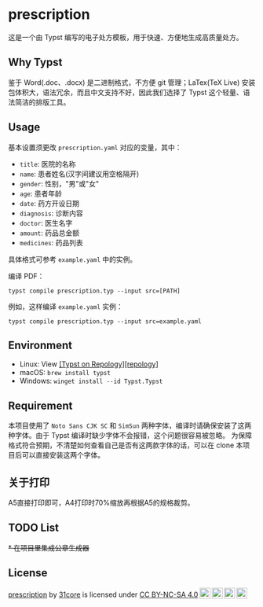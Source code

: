 # prescription

这是一个由 Typst 编写的电子处方模板，用于快速、方便地生成高质量处方。

## Why Typst

鉴于 Word(.doc、.docx) 是二进制格式，不方便 git 管理；LaTex(TeX Live) 安装包体积大，语法冗余，而且中文支持不好，因此我们选择了 Typst 这个轻量、语法简洁的排版工具。

## Usage

基本设置须更改 `prescription.yaml` 对应的变量，其中：

* `title`: 医院的名称
* `name`: 患者姓名(汉字间建议用空格隔开)
* `gender`: 性别，"男"或"女"
* `age`: 患者年龄
* `date`: 药方开设日期
* `diagnosis`: 诊断内容
* `doctor`: 医生名字
* `amount`: 药品总金额
* `medicines`: 药品列表

具体格式可参考 `example.yaml` 中的实例。

编译 PDF：

```shell
typst compile prescription.typ --input src=[PATH]
```

例如，这样编译 `example.yaml` 实例：
```shell
typst compile prescription.typ --input src=example.yaml
```

## Environment

* Linux: View [[Typst on Repology][repology]](https://repology.org/project/typst/versions)
* macOS: `brew install typst`
* Windows: `winget install --id Typst.Typst`

## Requirement

本项目使用了 `Noto Sans CJK SC` 和 `SimSun` 两种字体，编译时请确保安装了这两种字体。由于 Typst 编译时缺少字体不会报错，这个问题很容易被忽略。
为保障格式符合预期，不清楚如何查看自己是否有这两款字体的话，可以在 clone 本项目后可以直接安装这两个字体。

## 关于打印

A5直接打印即可，A4打印时70%缩放再根据A5的规格裁剪。

## TODO List

~~* 在项目里集成公章生成器~~

## License

<p xmlns:cc="http://creativecommons.org/ns#" xmlns:dct="http://purl.org/dc/terms/"><a property="dct:title" rel="cc:attributionURL" href="https://github.com/31core/prescription">prescription</a> by <a rel="cc:attributionURL dct:creator" property="cc:attributionName" href="https://github.com/31core">31core</a> is licensed under <a href="https://creativecommons.org/licenses/by-nc-sa/4.0/?ref=chooser-v1" target="_blank" rel="license noopener noreferrer" style="display:inline-block;">CC BY-NC-SA 4.0<img style="height:22px!important;margin-left:3px;vertical-align:text-bottom;" src="https://mirrors.creativecommons.org/presskit/icons/cc.svg?ref=chooser-v1" alt=""><img style="height:22px!important;margin-left:3px;vertical-align:text-bottom;" src="https://mirrors.creativecommons.org/presskit/icons/by.svg?ref=chooser-v1" alt=""><img style="height:22px!important;margin-left:3px;vertical-align:text-bottom;" src="https://mirrors.creativecommons.org/presskit/icons/nc.svg?ref=chooser-v1" alt=""><img style="height:22px!important;margin-left:3px;vertical-align:text-bottom;" src="https://mirrors.creativecommons.org/presskit/icons/sa.svg?ref=chooser-v1" alt=""></a></p>
